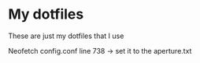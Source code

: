 # My dotfiles
These are just my dotfiles that I use


Neofetch config.conf line 738 -> set it to the aperture.txt
